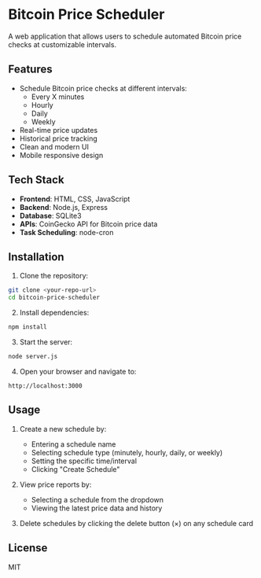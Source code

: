 # Bitcoin Price Scheduler

A web application that allows users to schedule automated Bitcoin price checks at customizable intervals.

## Features

- Schedule Bitcoin price checks at different intervals:
  - Every X minutes
  - Hourly
  - Daily
  - Weekly
- Real-time price updates
- Historical price tracking
- Clean and modern UI
- Mobile responsive design

## Tech Stack

- **Frontend**: HTML, CSS, JavaScript
- **Backend**: Node.js, Express
- **Database**: SQLite3
- **APIs**: CoinGecko API for Bitcoin price data
- **Task Scheduling**: node-cron

## Installation

1. Clone the repository:
```bash
git clone <your-repo-url>
cd bitcoin-price-scheduler
```

2. Install dependencies:
```bash
npm install
```

3. Start the server:
```bash
node server.js
```

4. Open your browser and navigate to:
```
http://localhost:3000
```

## Usage

1. Create a new schedule by:
   - Entering a schedule name
   - Selecting schedule type (minutely, hourly, daily, or weekly)
   - Setting the specific time/interval
   - Clicking "Create Schedule"

2. View price reports by:
   - Selecting a schedule from the dropdown
   - Viewing the latest price data and history

3. Delete schedules by clicking the delete button (×) on any schedule card

## License

MIT
